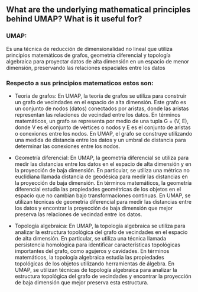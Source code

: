 ## What are the underlying mathematical principles behind UMAP? What is it useful for?

### UMAP: 
Es una técnica de reducción de dimensionalidad no lineal que utiliza principios matemáticos de grafos, geometría diferencial y topología algebraica para proyectar datos de alta dimensión en un espacio de menor dimensión, preservando las relaciones espaciales entre los datos

### Respecto a sus principios matematicos estos son:

* Teoría de grafos: 
En UMAP, la teoría de grafos se utiliza para construir un grafo de vecindades en el espacio de alta dimensión. Este grafo es un conjunto de nodos (datos) conectados por aristas, donde las aristas representan las relaciones de vecindad entre los datos. En términos matemáticos, un grafo se representa por medio de una tupla G = (V, E), donde V es el conjunto de vértices o nodos y E es el conjunto de aristas o conexiones entre los nodos. En UMAP, el grafo se construye utilizando una medida de distancia entre los datos y un umbral de distancia para determinar las conexiones entre los nodos.

* Geometría diferencial: 
En UMAP, la geometría diferencial se utiliza para medir las distancias entre los datos en el espacio de alta dimensión y en la proyección de baja dimensión. En particular, se utiliza una métrica no euclidiana llamada distancia de geodésica para medir las distancias en la proyección de baja dimensión. En términos matemáticos, la geometría diferencial estudia las propiedades geométricas de los objetos en el espacio que no cambian bajo transformaciones continuas. En UMAP, se utilizan técnicas de geometría diferencial para medir las distancias entre los datos y encontrar la proyección de baja dimensión que mejor preserva las relaciones de vecindad entre los datos.

* Topología algebraica: 
En UMAP, la topología algebraica se utiliza para analizar la estructura topológica del grafo de vecindades en el espacio de alta dimensión. En particular, se utiliza una técnica llamada persistencia homológica para identificar características topológicas importantes del grafo, como agujeros y cavidades. En términos matemáticos, la topología algebraica estudia las propiedades topológicas de los objetos utilizando herramientas de álgebra. En UMAP, se utilizan técnicas de topología algebraica para analizar la estructura topológica del grafo de vecindades y encontrar la proyección de baja dimensión que mejor preserva esta estructura.